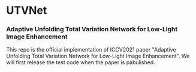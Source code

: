 # UTVNet
### Adaptive Unfolding Total Variation Network for Low-Light Image Enhancement

This repo is the official implementation of ICCV2021 paper "Adaptive Unfolding Total Variation Network for Low-Light Image Enhancement". We will first release the test code when the paper is pabulished.


